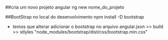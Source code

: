 ##cria um novo projeto angular
ng new nome_do_projeto

##BootStrap no local do desenvolvimento
npm install -D bootstrap
- temos que alterar adicionar o bootstrap no arquivo angular.json >> build >> stlyles
"node_modules/bootstrap/dist/css/bootstrap.min.css"

